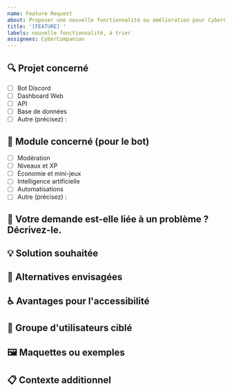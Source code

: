 ```yaml
---
name: Feature Request
about: Proposer une nouvelle fonctionnalité ou amélioration pour CyberCompanion
title: '[FEATURE] '
labels: nouvelle fonctionnalité, à trier
assignees: CyberCompanion
---
```


## 🔍 Projet concerné
<!-- Indiquez à quel projet cette fonctionnalité est liée en cochant la case appropriée -->
- [ ] Bot Discord
- [ ] Dashboard Web
- [ ] API
- [ ] Base de données
- [ ] Autre (précisez) : 

## 🔄 Module concerné (pour le bot)
<!-- Si votre demande concerne le bot, indiquez le module concerné -->
- [ ] Modération
- [ ] Niveaux et XP
- [ ] Économie et mini-jeux
- [ ] Intelligence artificielle
- [ ] Automatisations
- [ ] Autre (précisez) :

## 🤔 Votre demande est-elle liée à un problème ? Décrivez-le.
<!-- Une description claire et concise du problème. Ex. Je suis toujours frustré quand [...] -->

## 💡 Solution souhaitée
<!-- Une description claire et concise de ce que vous souhaitez voir se réaliser -->

## 🔄 Alternatives envisagées
<!-- Une description claire et concise des solutions ou fonctionnalités alternatives que vous avez envisagées -->

## ♿ Avantages pour l'accessibilité
<!-- Si applicable, comment cette fonctionnalité pourrait améliorer l'accessibilité -->

## 👥 Groupe d'utilisateurs ciblé
<!-- Quels utilisateurs bénéficieraient le plus de cette fonctionnalité ? -->

## 🖼️ Maquettes ou exemples
<!-- Si vous avez des maquettes, des dessins ou des exemples d'autres applications ayant cette fonctionnalité, ajoutez-les ici -->

## 📋 Contexte additionnel
<!-- Ajoutez ici tout autre contexte concernant la demande de fonctionnalité -->
